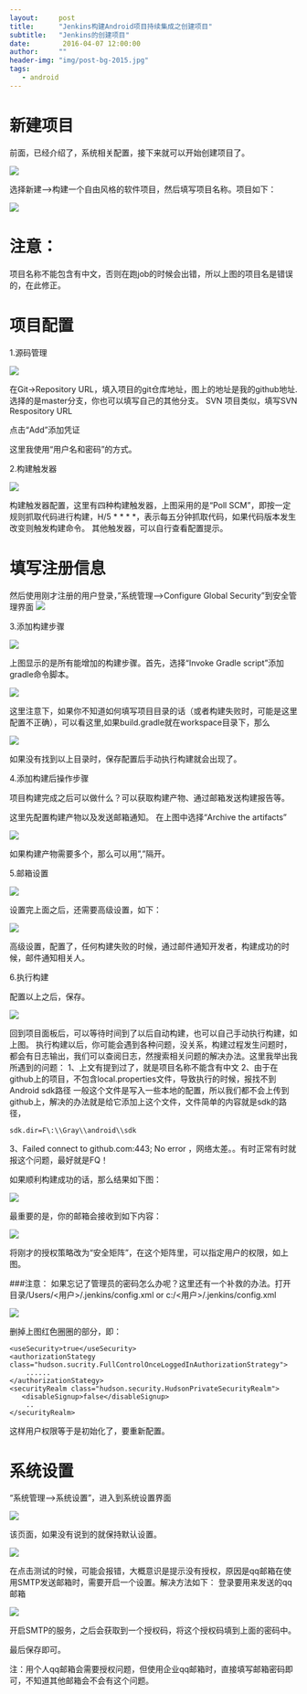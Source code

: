 ```yaml
---
layout:     post
title:      "Jenkins构建Android项目持续集成之创建项目"
subtitle:   "Jenkins的创建项目"
date:        2016-04-07 12:00:00
author:     ""
header-img: "img/post-bg-2015.jpg"
tags:
   - android
---
```



 
# 新建项目

前面，已经介绍了，系统相关配置，接下来就可以开始创建项目了。


![](http://img.blog.csdn.net/20151211111025317)

选择新建—>构建一个自由风格的软件项目，然后填写项目名称。项目如下：

![](http://img.blog.csdn.net/20151211112209518)

# 注意：
项目名称不能包含有中文，否则在跑job的时候会出错，所以上图的项目名是错误的，在此修正。

# 项目配置

1.源码管理

![](http://img.blog.csdn.net/20151211153335459)

在Git->Repository URL，填入项目的git仓库地址，图上的地址是我的github地址.选择的是master分支，你也可以填写自己的其他分支。 
SVN 项目类似，填写SVN Respository URL

点击“Add”添加凭证 



这里我使用“用户名和密码”的方式。

2.构建触发器

![](http://img.blog.csdn.net/20151211140412021)

构建触发器配置，这里有四种构建触发器，上图采用的是“Poll SCM”，即按一定规则抓取代码进行构建，H/5 * * * *，表示每五分钟抓取代码，如果代码版本发生改变则触发构建命令。
其他触发器，可以自行查看配置提示。

# 填写注册信息

然后使用刚才注册的用户登录，”系统管理—>Configure Global Security”到安全管理界面 
![](http://img.blog.csdn.net/20151209141912841)

3.添加构建步骤

![](http://img.blog.csdn.net/20151211144020416)

上图显示的是所有能增加的构建步骤。首先，选择“Invoke Gradle script”添加gradle命令脚本。

![](http://img.blog.csdn.net/20151211155858313)

这里注意下，如果你不知道如何填写项目目录的话（或者构建失败时，可能是这里配置不正确），可以看这里,如果build.gradle就在workspace目录下，那么 


![](http://img.blog.csdn.net/20151211163056916)

如果没有找到以上目录时，保存配置后手动执行构建就会出现了。

4.添加构建后操作步骤

项目构建完成之后可以做什么？可以获取构建产物、通过邮箱发送构建报告等。 


这里先配置构建产物以及发送邮箱通知。
在上图中选择“Archive the artifacts” 

![](http://img.blog.csdn.net/20151211165702914)


如果构建产物需要多个，那么可以用”,”隔开。

5.邮箱设置

![](http://img.blog.csdn.net/20151211175010719)


设置完上面之后，还需要高级设置，如下： 


![](http://img.blog.csdn.net/20151211183226899)

高级设置，配置了，任何构建失败的时候，通过邮件通知开发者，构建成功的时候，邮件通知相关人。

6.执行构建

配置以上之后，保存。 

![](http://img.blog.csdn.net/20151211175443142)

回到项目面板后，可以等待时间到了以后自动构建，也可以自己手动执行构建，如上图。
执行构建以后，你可能会遇到各种问题，没关系，构建过程发生问题时，都会有日志输出，我们可以查阅日志，然搜索相关问题的解决办法。这里我举出我所遇到的问题：
 1、上文有提到过了，就是项目名称不能含有中文
 2、由于在github上的项目，不包含local.properties文件，导致执行的时候，报找不到Android sdk路径
一般这个文件是写入一些本地的配置，所以我们都不会上传到github上，解决的办法就是给它添加上这个文件，文件简单的内容就是sdk的路径，

    sdk.dir=F\:\\Gray\\android\\sdk

 3、Failed connect to github.com:443; No error ，网络太差。。有时正常有时就报这个问题，最好就是FQ！

如果顺利构建成功的话，那么结果如下图： 

![](http://img.blog.csdn.net/20151211184944094)

最重要的是，你的邮箱会接收到如下内容： 

![](http://img.blog.csdn.net/20151211185113078)



将刚才的授权策略改为“安全矩阵”，在这个矩阵里，可以指定用户的权限，如上图。

###注意：
如果忘记了管理员的密码怎么办呢？这里还有一个补救的办法。打开目录/Users/<用户>/.jenkins/config.xml or c:/<用户>/.jenkins/config.xml


![](http://img.blog.csdn.net/20151209142755532)


删掉上图红色圈圈的部分，即：

    <useSecurity>true</useSecurity>
    <authorizationStategy class="hudson.sucrity.FullControlOnceLoggedInAuthorizationStrategy">
        ......
    </authorizationStategy>
    <securityRealm class="hudson.security.HudsonPrivateSecurityRealm">
       <disableSignup>false</disableSignup>
        .. 
    </securityRealm>

这样用户权限等于是初始化了，要重新配置。


# 系统设置

“系统管理—>系统设置”，进入到系统设置界面 

![](http://img.blog.csdn.net/20151209144123275)

该页面，如果没有说到的就保持默认设置。

![](http://img.blog.csdn.net/20151209150159681)

在点击测试的时候，可能会报错，大概意识是提示没有授权，原因是qq邮箱在使用SMTP发送邮箱时，需要开启一个设置。解决方法如下：
登录要用来发送的qq邮箱 

![](http://img.blog.csdn.net/20151209154457867)

开启SMTP的服务，之后会获取到一个授权码，将这个授权码填到上面的密码中。


最后保存即可。

注：用个人qq邮箱会需要授权问题，但使用企业qq邮箱时，直接填写邮箱密码即可，不知道其他邮箱会不会有这个问题。

